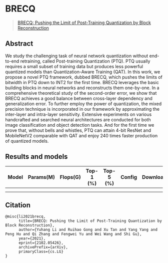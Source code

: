 # BRECQ

> [BRECQ: Pushing the Limit of Post-Training Quantization by Block Reconstruction](https://arxiv.org/abs/2102.05426)

<!-- [ALGORITHM] -->

## Abstract

We study the challenging task of neural network quantization without end-to-end retraining, called Post-training Quantization (PTQ). PTQ usually requires a small subset of training data but produces less powerful quantized models than Quantization-Aware Training (QAT). In this work, we propose a novel PTQ framework, dubbed BRECQ, which pushes the limits of bitwidth in PTQ down to INT2 for the first time. BRECQ leverages the basic building blocks in neural networks and reconstructs them one-by-one. In a comprehensive theoretical study of the second-order error, we show that BRECQ achieves a good balance between cross-layer dependency and generalization error. To further employ the power of quantization, the mixed precision technique is incorporated in our framework by approximating the inter-layer and intra-layer sensitivity. Extensive experiments on various handcrafted and searched neural architectures are conducted for both image classification and object detection tasks. And for the first time we prove that, without bells and whistles, PTQ can attain 4-bit ResNet and MobileNetV2 comparable with QAT and enjoy 240 times faster production of quantized models.

<!-- <div align=center>
<img src="https://user-images.githubusercontent.com/26739999/142578905-9be586ec-f6fd-4bfb-bbba-432f599d3b9b.png" width="60%"/>
</div> -->

## Results and models

<!-- ### ImageNet-1k -->

| Model | Params(M) | Flops(G) | Top-1 (%) | Top-5 (%) | Config | Download |
| :---: | :-------: | :------: | :-------: | :-------: | :----: | :------: |
|       |           |          |           |           |        |          |
|       |           |          |           |           |        |          |

## Citation

```
@misc{li2021brecq,
      title={BRECQ: Pushing the Limit of Post-Training Quantization by Block Reconstruction},
      author={Yuhang Li and Ruihao Gong and Xu Tan and Yang Yang and Peng Hu and Qi Zhang and Fengwei Yu and Wei Wang and Shi Gu},
      year={2021},
      eprint={2102.05426},
      archivePrefix={arXiv},
      primaryClass={cs.LG}
}
```
